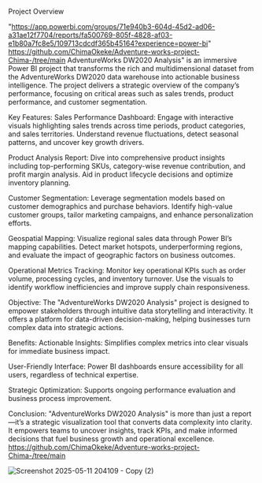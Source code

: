 Project Overview

"https://app.powerbi.com/groups/71e940b3-604d-45d2-ad06-a31ae12f7704/reports/fa500769-805f-4828-af03-e1b80a7fc8e5/109713cdcdf365b45164?experience=power-bi" 
https://github.com/ChimaOkeke/Adventure-works-project-Chima-/tree/main 
AdventureWorks DW2020 Analysis" is an immersive Power BI project that transforms the rich and multidimensional dataset from the AdventureWorks DW2020 data warehouse into actionable business intelligence. The project delivers a strategic overview of the company’s performance, focusing on critical areas such as sales trends, product performance, and customer segmentation.

Key Features:
Sales Performance Dashboard:
Engage with interactive visuals highlighting sales trends across time periods, product categories, and sales territories. Understand revenue fluctuations, detect seasonal patterns, and uncover key growth drivers.

Product Analysis Report:
Dive into comprehensive product insights including top-performing SKUs, category-wise revenue contribution, and profit margin analysis. Aid in product lifecycle decisions and optimize inventory planning.

Customer Segmentation:
Leverage segmentation models based on customer demographics and purchase behaviors. Identify high-value customer groups, tailor marketing campaigns, and enhance personalization efforts.

Geospatial Mapping:
Visualize regional sales data through Power BI’s mapping capabilities. Detect market hotspots, underperforming regions, and evaluate the impact of geographic factors on business outcomes.

Operational Metrics Tracking:
Monitor key operational KPIs such as order volume, processing cycles, and inventory turnover. Use the visuals to identify workflow inefficiencies and improve supply chain responsiveness.

Objective:
The "AdventureWorks DW2020 Analysis" project is designed to empower stakeholders through intuitive data storytelling and interactivity. It offers a platform for data-driven decision-making, helping businesses turn complex data into strategic actions.

Benefits:
Actionable Insights: Simplifies complex metrics into clear visuals for immediate business impact.

User-Friendly Interface: Power BI dashboards ensure accessibility for all users, regardless of technical expertise.

Strategic Optimization: Supports ongoing performance evaluation and business process improvement.

Conclusion:
"AdventureWorks DW2020 Analysis" is more than just a report—it’s a strategic visualization tool that converts data complexity into clarity. It empowers teams to uncover insights, track KPIs, and make informed decisions that fuel business growth and operational excellence.
https://github.com/ChimaOkeke/Adventure-works-project-Chima-/tree/main

![Screenshot 2025-05-11 204109 - Copy (2)](https://github.com/user-attachments/assets/b9cf246e-655d-489b-b40b-5a387ab5d067)
